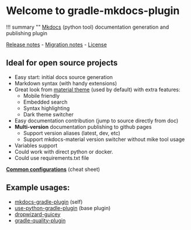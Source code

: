 # Welcome to gradle-mkdocs-plugin

!!! summary ""
    [Mkdocs](http://www.mkdocs.org/) (python tool) documentation generation and publishing plugin
    
[Release notes](about/history.md) - [Migration notes](about/migration.md) - [License](about/license.md)

## Ideal for open source projects

* Easy start: initial docs source generation
* Markdown syntax (with handy extensions)
* Great look from [material theme](https://squidfunk.github.io/mkdocs-material/) (used by default) with extra features:
    - Mobile friendly
    - Embedded search
    - Syntax highlighting
    - Dark theme switcher
* Easy documentation contribution (jump to source directly from doc)
* **Multi-version** documentation publishing to github pages
    - Support version aliases (latest, dev, etc)
    - Support mkdocs-material version switcher without mike tool usage
* Variables support
* Could work with direct python or docker. 
* Could use requirements.txt file  

**[Common configurations](examples.md)** (cheat sheet)

## Example usages:

* [mkdocs-gradle-plugin](http://xvik.github.io/gradle-mkdocs-plugin/) (self)
* [use-python-gradle-plugin](http://xvik.github.io/gradle-use-python-plugin/) (base plugin)
* [dropwizard-guicey](http://xvik.github.io/dropwizard-guicey/)
* [gradle-quality-plugin](http://xvik.github.io/gradle-quality-plugin/) 

